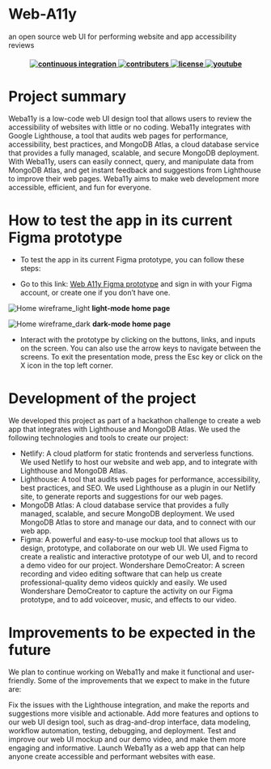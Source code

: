 # Web-A11y
an open source web UI for performing website and app accessibility reviews

<h4 align="center">
  <a href="https://github.com/dottymatrix/WebA11y/actions/workflows/ci.yml">
    <img src="https://img.shields.io/github/actions/workflow/status/amplication/amplication/ci.yml?branch=master&label=pipeline&style=flat-square" alt="continuous integration">
  </a>
  <a href="https://github.com/dottymatrix/WebA11y/graphs/contributors">
    <img src="https://img.shields.io/github/contributors-anon/amplication/amplication?color=yellow&style=flat-square" alt="contributers">
  </a>
  <a href="https://opensource.org/licenses/Apache-2.0">
    <img src="https://img.shields.io/badge/apache%202.0-blue.svg?style=flat-square&label=license" alt="license">
  </a>
  <a href="https://www.youtube.com/c/Amplicationcomhttps://www.youtube.com/@dottymatrix/videos">
    <img src="https://img.shields.io/badge/youtube-d95652.svg?style=flat-square&" alt="youtube">
  </a>
</h4>

# Project summary
Weba11y is a low-code web UI design tool that allows users to review the accessibility of websites with little or no coding. Weba11y integrates with Google Lighthouse, a tool that audits web pages for performance, accessibility, best practices, and MongoDB Atlas, a cloud database service that provides a fully managed, scalable, and secure MongoDB deployment. With Weba11y, users can easily connect, query, and manipulate data from MongoDB Atlas, and get instant feedback and suggestions from Lighthouse to improve their web pages. Weba11y aims to make web development more accessible, efficient, and fun for everyone.

# How to test the app in its current Figma prototype
- To test the app in its current Figma prototype, you can follow these steps:

- Go to this link: <a href="https://www.figma.com/proto/dP4GFkxhqALtqqzypZgWKc/WebA11y?page-id=1%3A31&type=design&node-id=9-2&viewport=585%2C7%2C0.11&t=PQoscQ1HO8oPrWpF-1&scaling=contain&starting-point-node-id=9%3A2&mode=design">Web A11y Figma prototype</a> and sign in with your Figma account, or create one if you don’t have one.

![Home wireframe_light](https://github.com/dottymatrix/Web-A11y/assets/102636953/d5f17083-7178-433a-8f9f-6ec2128b8168)
**light-mode home page**

![Home wireframe_dark](https://github.com/dottymatrix/Web-A11y/assets/102636953/caa1a075-9674-4e14-a89c-f3753fed7c6f)
**dark-mode home page**

- Interact with the prototype by clicking on the buttons, links, and inputs on the screen. You can also use the arrow keys to navigate between the screens.
To exit the presentation mode, press the Esc key or click on the X icon in the top left corner.

# Development of the project
We developed this project as part of a hackathon challenge to create a web app that integrates with Lighthouse and MongoDB Atlas. We used the following technologies and tools to create our project:

- Netlify: A cloud platform for static frontends and serverless functions. We used Netlify to host our website and web app, and to integrate with Lighthouse and MongoDB Atlas.
- Lighthouse: A tool that audits web pages for performance, accessibility, best practices, and SEO. We used Lighthouse as a plugin in our Netlify site, to generate reports and suggestions for our web pages.
- MongoDB Atlas: A cloud database service that provides a fully managed, scalable, and secure MongoDB deployment. We used MongoDB Atlas to store and manage our data, and to connect with our web app.
- Figma: A powerful and easy-to-use mockup tool that allows us to design, prototype, and collaborate on our web UI. We used Figma to create a realistic and interactive prototype of our web UI, and to record a demo video for our project.
Wondershare DemoCreator: A screen recording and video editing software that can help us create professional-quality demo videos quickly and easily. We used Wondershare DemoCreator to capture the activity on our Figma prototype, and to add voiceover, music, and effects to our video.

# Improvements to be expected in the future
We plan to continue working on Weba11y and make it functional and user-friendly. Some of the improvements that we expect to make in the future are:

Fix the issues with the Lighthouse integration, and make the reports and suggestions more visible and actionable.
Add more features and options to our web UI design tool, such as drag-and-drop interface, data modeling, workflow automation, testing, debugging, and deployment.
Test and improve our web UI mockup and our demo video, and make them more engaging and informative.
Launch Weba11y as a web app that can help anyone create accessible and performant websites with ease.
